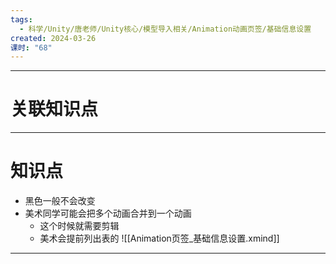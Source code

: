 ```yaml
---
tags:
  - 科学/Unity/唐老师/Unity核心/模型导入相关/Animation动画页签/基础信息设置
created: 2024-03-26
课时: "68"
---
```


---
# 关联知识点



---
# 知识点

- 黑色一般不会改变
- 美术同学可能会把多个动画合并到一个动画
	- 这个时候就需要剪辑
	- 美术会提前列出表的
![[Animation页签_基础信息设置.xmind]]

---
